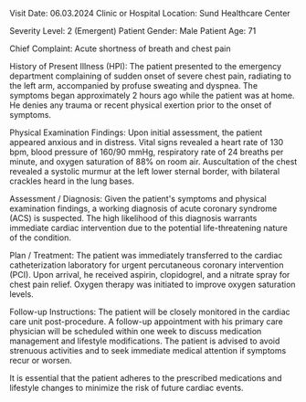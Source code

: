  Visit Date: 06.03.2024
Clinic or Hospital Location: Sund Healthcare Center

Severity Level: 2 (Emergent)
Patient Gender: Male
Patient Age: 71

Chief Complaint:
Acute shortness of breath and chest pain

History of Present Illness (HPI):
The patient presented to the emergency department complaining of sudden onset of severe chest pain, radiating to the left arm, accompanied by profuse sweating and dyspnea. The symptoms began approximately 2 hours ago while the patient was at home. He denies any trauma or recent physical exertion prior to the onset of symptoms.

Physical Examination Findings:
Upon initial assessment, the patient appeared anxious and in distress. Vital signs revealed a heart rate of 130 bpm, blood pressure of 160/90 mmHg, respiratory rate of 24 breaths per minute, and oxygen saturation of 88% on room air. Auscultation of the chest revealed a systolic murmur at the left lower sternal border, with bilateral crackles heard in the lung bases.

Assessment / Diagnosis:
Given the patient's symptoms and physical examination findings, a working diagnosis of acute coronary syndrome (ACS) is suspected. The high likelihood of this diagnosis warrants immediate cardiac intervention due to the potential life-threatening nature of the condition.

Plan / Treatment:
The patient was immediately transferred to the cardiac catheterization laboratory for urgent percutaneous coronary intervention (PCI). Upon arrival, he received aspirin, clopidogrel, and a nitrate spray for chest pain relief. Oxygen therapy was initiated to improve oxygen saturation levels.

Follow-up Instructions:
The patient will be closely monitored in the cardiac care unit post-procedure. A follow-up appointment with his primary care physician will be scheduled within one week to discuss medication management and lifestyle modifications. The patient is advised to avoid strenuous activities and to seek immediate medical attention if symptoms recur or worsen.

It is essential that the patient adheres to the prescribed medications and lifestyle changes to minimize the risk of future cardiac events.